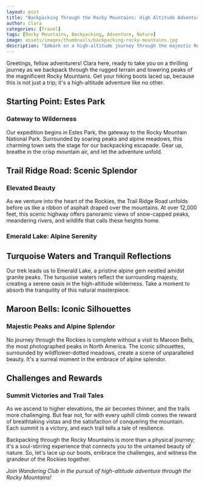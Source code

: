 ```yaml
---
layout: post
title: "Backpacking Through the Rocky Mountains: High Altitude Adventure"
author: Clara
categories: [Travel]
tags: [Rocky Mountains, Backpacking, Adventure, Nature]
image: assets/images/thumbnails/backpacking-rocky-mountains.jpg
description: "Embark on a high-altitude journey through the majestic Rocky Mountains. Clara guides you on an adventurous backpacking trip, unveiling the untamed beauty and challenges of this iconic mountain range."
---
```


Greetings, fellow adventurers! Clara here, ready to take you on a thrilling journey as we backpack through the rugged terrain and towering peaks of the magnificent Rocky Mountains. Get your hiking boots laced up, because this is not just a trip; it's a high-altitude adventure like no other.

## Starting Point: Estes Park
### Gateway to Wilderness

Our expedition begins in Estes Park, the gateway to the Rocky Mountain National Park. Surrounded by soaring peaks and alpine meadows, this charming town sets the stage for our backpacking escapade. Gear up, breathe in the crisp mountain air, and let the adventure unfold.

## Trail Ridge Road: Scenic Splendor
### Elevated Beauty

As we venture into the heart of the Rockies, the Trail Ridge Road unfolds before us like a ribbon of asphalt draped over the mountains. At over 12,000 feet, this scenic highway offers panoramic views of snow-capped peaks, meandering rivers, and wildlife that calls these heights home.

### Emerald Lake: Alpine Serenity
## Turquoise Waters and Tranquil Reflections

Our trek leads us to Emerald Lake, a pristine alpine gem nestled amidst granite peaks. The turquoise waters reflect the surrounding majesty, creating a serene oasis in the high-altitude wilderness. Take a moment to absorb the tranquility of this natural masterpiece.

## Maroon Bells: Iconic Silhouettes
### Majestic Peaks and Alpine Splendor

No journey through the Rockies is complete without a visit to Maroon Bells, the most photographed peaks in North America. The iconic silhouettes, surrounded by wildflower-dotted meadows, create a scene of unparalleled beauty. It's a surreal moment in the embrace of alpine splendor.

## Challenges and Rewards
### Summit Victories and Trail Tales

As we ascend to higher elevations, the air becomes thinner, and the trails more challenging. But fear not, for with every uphill climb comes the reward of breathtaking vistas and the satisfaction of conquering the mountain. Each summit is a victory, and each trail tells a tale of resilience.

Backpacking through the Rocky Mountains is more than a physical journey; it's a soul-stirring experience that connects you to the untamed beauty of nature. So, let's lace up our boots, embrace the challenges, and witness the grandeur of the Rockies together.

*Join Wandering Club in the pursuit of high-altitude adventure through the Rocky Mountains!*
